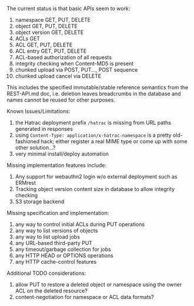 
The current status is that basic APIs seem to work: 
 
1. namespace GET, PUT, DELETE 
1. object GET, PUT, DELETE 
1. object version GET, DELETE 
1. ACLs GET 
1. ACL GET, PUT, DELETE 
1. ACL entry GET, PUT, DELETE 
1. ACL-based authorization of all requests
1. integrity checking when Content-MD5 is present
1. chunked upload via POST, PUT..., POST sequence
1. chunked upload cancel via DELETE

This includes the specified immutable/stable reference semantics from 
the REST-API.md doc, i.e. deletion leaves breadcrumbs in the database 
and names cannot be reused for other purposes. 

Known Issues/Limitations:

1. the Hatrac deployment prefix `/hatrac` is missing from URL paths
   generated in responses
1. using `Content-Type: application/x-hatrac-namespace` is a pretty
   old-fashioned hack; either register a real MIME type or come up
   with some other solution...?
1. very minimal install/deploy automation

Missing implementation features include: 
 
1. Any support for webauthn2 login w/o external deployment such as ERMrest
1. Tracking object version content size in database to allow integrity checking
1. S3 storage backend 
 
Missing specification and implementation: 

1. any way to control initial ACLs during PUT operations 
1. any way to list versions of objects 
1. any way to list upload jobs 
1. any URL-based third-party PUT 
1. any timeout/garbage collection for jobs 
1. any HTTP HEAD or OPTIONS operations 
1. any HTTP cache-control features 

Additional TODO considerations:

1. allow PUT to restore a deleted object or namespace using the owner
   ACL on the deleted resource?
1. content-negotiation for namespace or ACL data formats?
